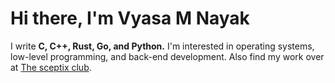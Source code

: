 # Hi there, I'm Vyasa M Nayak
I write **C, C++, Rust, Go, and Python.** I'm interested in operating systems, low-level programming, and back-end development.
Also find my work over at [The sceptix club](https://github.com/sceptix-club).

<!-- ![septicalls' GitHub stats](https://github-readme-stats.vercel.app/api?username=septicalls&count_private=true&theme=tokyonight&show_icons=true) -->
